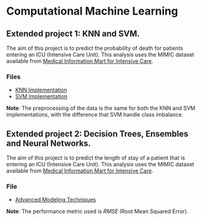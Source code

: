 # Computational Machine Learning

## Extended project 1: KNN and SVM.

The aim of this project is to predict the probability of death for patients entering an ICU (Intensive Care Unit). This analysis uses the MIMIC dataset available from [Medical Information Mart for Intensive Care](https://mimic.physionet.org/).

### Files
- [KNN Implementation](link-to-knn-file)
- [SVM Implementation](link-to-svm-file)

**Note**: The preprocessing of the data is the same for both the KNN and SVM implementations, with the difference that SVM handle class imbalance.


## Extended project 2: Decision Trees, Ensembles and Neural Networks.

The aim of this project is to predict the length of stay of a patient that is entering an ICU (Intensive Care Unit). This analysis uses the MIMIC dataset available from [Medical Information Mart for Intensive Care](https://mimic.physionet.org/).

### File
- [Advanced Modeling Techniques](link-to-project-2-folder)

**Note**: The performance metric used is *RMSE* (Root Mean Squared Error).
